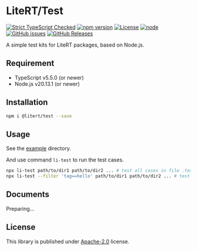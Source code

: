 # LiteRT/Test

[![Strict TypeScript Checked](https://badgen.net/badge/TS/Strict "Strict TypeScript Checked")](https://www.typescriptlang.org)
[![npm version](https://img.shields.io/npm/v/@litert/test.svg?colorB=brightgreen)](https://www.npmjs.com/package/@litert/test "Stable Version")
[![License](https://img.shields.io/npm/l/@litert/test.svg?maxAge=2592000?style=plastic)](https://github.com/litert/test/blob/master/LICENSE)
[![node](https://img.shields.io/node/v/@litert/test.svg?colorB=brightgreen)](https://nodejs.org/dist/latest-v8.x/)
[![GitHub issues](https://img.shields.io/github/issues/litert/test.js.svg)](https://github.com/litert/test.js/issues)
[![GitHub Releases](https://img.shields.io/github/release/litert/test.js.svg)](https://github.com/litert/test.js/releases "Stable Release")

A simple test kits for LiteRT packages, based on Node.js.

## Requirement

- TypeScript v5.5.0 (or newer)
- Node.js v20.13.1 (or newer)

## Installation

```sh
npm i @litert/test --save
```

## Usage

See the [example](./packages/example/) directory.

And use command `li-test` to run the test cases.

```sh
npx li-test path/to/dir1 path/to/dir2 ... # test all cases in file .test.ts
npx li-test --filter 'tag==hello' path/to/dir1 path/to/dir2 ... # test cases with tag 'hello'
```

## Documents

Preparing...

## License

This library is published under [Apache-2.0](./LICENSE) license.
